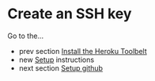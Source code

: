# Create an SSH key

Go to the...
* prev section [Install the Heroku Toolbelt](setup_new_heroku.md)
* new [Setup](setup_new.md) instructions
* next section [Setup github](setup_new_github.md)
